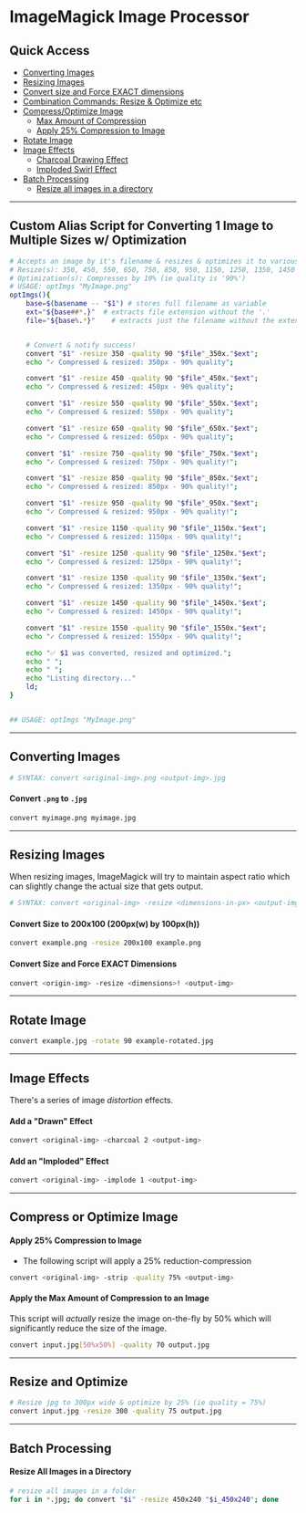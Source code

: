 # ImageMagick Image Processor


## Quick Access

- [Converting Images](#converting-images)
- [Resizing Images](#)
- [Convert size and Force EXACT dimensions](#convert-size-and-force-exact-dimensions)
- [Combination Commands: Resize & Optimize etc](#resize-and-optimize)
- [Compress/Optimize Image](#compress-or-optimize-image)
  - [Max Amount of Compression](#apply-the-max-amount-of-compression-to-an-image)
  - [Apply 25% Compression to Image](#apply-25-compression-to-image)
- [Rotate Image](#rotate-image)
- [Image Effects](#image-effects)
  - [Charcoal Drawing Effect](#add-a-drawn-effect)
  - [Imploded Swirl Effect](#add-an-imploded-effect)
- [Batch Processing](#batch-processing)
  - [Resize all images in a directory](#resize-all-images-in-a-directory)


-----------

## Custom Alias Script for Converting 1 Image to Multiple Sizes w/ Optimization

```bash
# Accepts an image by it's filename & resizes & optimizes it to various sizes:
# Resize(s): 350, 450, 550, 650, 750, 850, 950, 1150, 1250, 1350, 1450
# Optimization(s): Compresses by 10% (ie quality is '90%')
# USAGE: optImgs "MyImage.png"
optImgs(){
	base=$(basename -- "$1") # stores full filename as variable
	ext="${base##*.}"  # extracts file extension without the '.'
	file="${base%.*}"    # extracts just the filename without the extension


	# Convert & notify success!
	convert "$1" -resize 350 -quality 90 "$file"_350x."$ext";
	echo "✓ Compressed & resized: 350px - 90% quality";

	convert "$1" -resize 450 -quality 90 "$file"_450x."$ext";
	echo "✓ Compressed & resized: 450px - 90% quality";

	convert "$1" -resize 550 -quality 90 "$file"_550x."$ext";
	echo "✓ Compressed & resized: 550px - 90% quality";

	convert "$1" -resize 650 -quality 90 "$file"_650x."$ext";
	echo "✓ Compressed & resized: 650px - 90% quality";

	convert "$1" -resize 750 -quality 90 "$file"_750x."$ext";
	echo "✓ Compressed & resized: 750px - 90% quality!";

	convert "$1" -resize 850 -quality 90 "$file"_850x."$ext";
	echo "✓ Compressed & resized: 850px - 90% quality!";

	convert "$1" -resize 950 -quality 90 "$file"_950x."$ext";
	echo "✓ Compressed & resized: 950px - 90% quality!";

	convert "$1" -resize 1150 -quality 90 "$file"_1150x."$ext";
	echo "✓ Compressed & resized: 1150px - 90% quality!";

	convert "$1" -resize 1250 -quality 90 "$file"_1250x."$ext";
	echo "✓ Compressed & resized: 1250px - 90% quality!";

	convert "$1" -resize 1350 -quality 90 "$file"_1350x."$ext";
	echo "✓ Compressed & resized: 1350px - 90% quality!";

	convert "$1" -resize 1450 -quality 90 "$file"_1450x."$ext";
	echo "✓ Compressed & resized: 1450px - 90% quality!";

	convert "$1" -resize 1550 -quality 90 "$file"_1550x."$ext";
	echo "✓ Compressed & resized: 1550px - 90% quality!";

	echo "✅ $1 was converted, resized and optimized.";
	echo " ";
	echo " ";
	echo "Listing directory..."
	ld;
}


## USAGE: optImgs "MyImage.png"

```


---

## Converting Images

```bash
# SYNTAX: convert <original-img>.png <output-img>.jpg
```

#### Convert ```.png``` to ```.jpg```

```bash
convert myimage.png myimage.jpg
```

-----------


## Resizing Images
When resizing images, ImageMagick will try to maintain aspect ratio which can slightly change the actual size that gets output.

```bash
# SYNTAX: convert <original-img> -resize <dimensions-in-px> <output-img>
```

#### Convert Size to 200x100 (200px(w) by 100px(h))

```bash
convert example.png -resize 200x100 example.png
```

#### Convert Size and Force EXACT Dimensions

```bash
convert <origin-img> -resize <dimensions>! <output-img>
```

-----------

## Rotate Image

```bash
convert example.jpg -rotate 90 example-rotated.jpg
```

-----------


## Image Effects

There's a series of image *distortion* effects.


#### Add a "Drawn" Effect

```bash
convert <original-img> -charcoal 2 <output-img>
```

#### Add an "Imploded" Effect

```bash
convert <original-img> -implode 1 <output-img>
```

-----------


## Compress or Optimize Image

#### Apply 25% Compression to Image
- The following script will apply a 25% reduction-compression

```bash
convert <original-img> -strip -quality 75% <output-img>
```

#### Apply the Max Amount of Compression to an Image
This script will *actually* resize the image on-the-fly by 50% which will significantly reduce the size of the image.

```bash
convert input.jpg[50%x50%] -quality 70 output.jpg
```


-----------

## Resize and Optimize

```bash
# Resize jpg to 300px wide & optimize by 25% (ie quality = 75%)
convert input.jpg -resize 300 -quality 75 output.jpg
```


-----------


## Batch Processing


#### Resize All Images in a Directory
```bash
# resize all images in a folder
for i in *.jpg; do convert "$i" -resize 450x240 "$i_450x240"; done
```
